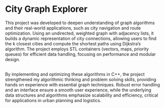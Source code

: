# City Graph Explorer

This project was developed to deepen understanding of graph algorithms and their real-world applications, such as city navigation and route optimization. Using an undirected, weighted graph with adjacency lists, it builds a dynamic representation of city connections, allowing users to find the k closest cities and compute the shortest paths using Dijkstra’s algorithm. The project employs STL containers (vectors, maps, priority queues) for efficient data handling, focusing on performance and modular design.<br><br>

By implementing and optimizing these algorithms in C++, the project strengthened my algorithmic thinking and problem solving skills, providing hands on experience with essential graph techniques. Robust error handling and an interface ensure a smooth user experience, while the underlying data structures and algorithms emphasize scalability and efficiency, critical for applications in urban planning and logistics.<br><br>

